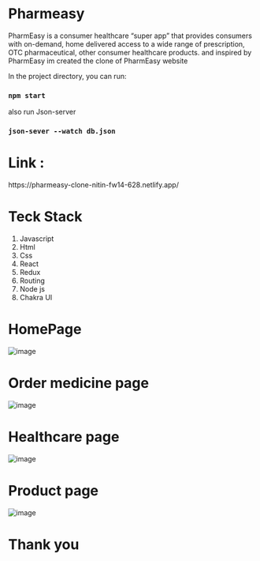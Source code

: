 # Pharmeasy
PharmEasy is a consumer healthcare “super app” that provides consumers with on-demand, home delivered access to a wide range of prescription, OTC pharmaceutical, other consumer healthcare products. and inspired by PharmEasy  im created the clone of PharmEasy website

In the project directory, you can run:

### `npm start`

also run Json-server

### `json-sever --watch db.json`

<h1>Link : </h1> https://pharmeasy-clone-nitin-fw14-628.netlify.app/


# Teck Stack
<ol>
  <li>Javascript</li>
   <li>Html</li>
   <li>Css</li>
   <li>React</li>
   <li>Redux</li>
   <li>Routing</li>
  <li>Node js</li>
   <li>Chakra UI</li>
  </ol>
  
  
 # HomePage
 ![image](https://user-images.githubusercontent.com/99539536/174263266-6b70ae18-6c25-4af2-bd65-9f3613e7eec9.png)

# Order medicine page
![image](https://user-images.githubusercontent.com/99539536/174263385-876e32eb-2bb3-4ce8-a42d-a6325faee24a.png)

# Healthcare page
![image](https://user-images.githubusercontent.com/99539536/174263429-5042f990-c0e0-48e3-ad0e-c615ef829c8a.png)

# Product page
![image](https://user-images.githubusercontent.com/99539536/174263560-dbc7276f-ab48-402c-bd99-7ba893dea478.png)

# Thank you 

